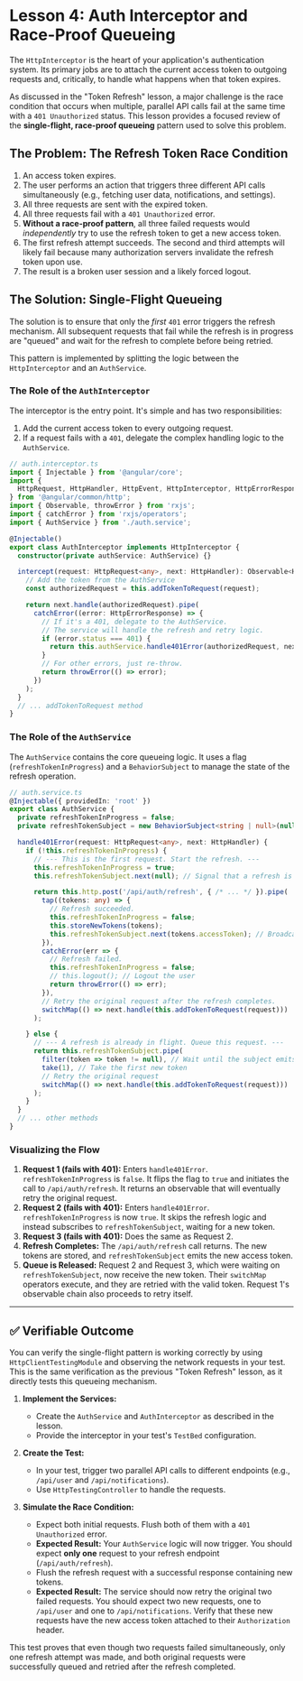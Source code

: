 # Lesson 4: Auth Interceptor and Race-Proof Queueing

The `HttpInterceptor` is the heart of your application's authentication system. Its primary jobs are to attach the current access token to outgoing requests and, critically, to handle what happens when that token expires.

As discussed in the "Token Refresh" lesson, a major challenge is the race condition that occurs when multiple, parallel API calls fail at the same time with a `401 Unauthorized` status. This lesson provides a focused review of the **single-flight, race-proof queueing** pattern used to solve this problem.

## The Problem: The Refresh Token Race Condition

1.  An access token expires.
2.  The user performs an action that triggers three different API calls simultaneously (e.g., fetching user data, notifications, and settings).
3.  All three requests are sent with the expired token.
4.  All three requests fail with a `401 Unauthorized` error.
5.  **Without a race-proof pattern**, all three failed requests would *independently* try to use the refresh token to get a new access token.
6.  The first refresh attempt succeeds. The second and third attempts will likely fail because many authorization servers invalidate the refresh token upon use.
7.  The result is a broken user session and a likely forced logout.

## The Solution: Single-Flight Queueing

The solution is to ensure that only the *first* `401` error triggers the refresh mechanism. All subsequent requests that fail while the refresh is in progress are "queued" and wait for the refresh to complete before being retried.

This pattern is implemented by splitting the logic between the `HttpInterceptor` and an `AuthService`.

### The Role of the `AuthInterceptor`

The interceptor is the entry point. It's simple and has two responsibilities:
1.  Add the current access token to every outgoing request.
2.  If a request fails with a `401`, delegate the complex handling logic to the `AuthService`.

```typescript
// auth.interceptor.ts
import { Injectable } from '@angular/core';
import {
  HttpRequest, HttpHandler, HttpEvent, HttpInterceptor, HttpErrorResponse
} from '@angular/common/http';
import { Observable, throwError } from 'rxjs';
import { catchError } from 'rxjs/operators';
import { AuthService } from './auth.service';

@Injectable()
export class AuthInterceptor implements HttpInterceptor {
  constructor(private authService: AuthService) {}

  intercept(request: HttpRequest<any>, next: HttpHandler): Observable<HttpEvent<any>> {
    // Add the token from the AuthService
    const authorizedRequest = this.addTokenToRequest(request);

    return next.handle(authorizedRequest).pipe(
      catchError((error: HttpErrorResponse) => {
        // If it's a 401, delegate to the AuthService.
        // The service will handle the refresh and retry logic.
        if (error.status === 401) {
          return this.authService.handle401Error(authorizedRequest, next);
        }
        // For other errors, just re-throw.
        return throwError(() => error);
      })
    );
  }
  // ... addTokenToRequest method
}
```

### The Role of the `AuthService`

The `AuthService` contains the core queueing logic. It uses a flag (`refreshTokenInProgress`) and a `BehaviorSubject` to manage the state of the refresh operation.

```typescript
// auth.service.ts
@Injectable({ providedIn: 'root' })
export class AuthService {
  private refreshTokenInProgress = false;
  private refreshTokenSubject = new BehaviorSubject<string | null>(null);

  handle401Error(request: HttpRequest<any>, next: HttpHandler) {
    if (!this.refreshTokenInProgress) {
      // --- This is the first request. Start the refresh. ---
      this.refreshTokenInProgress = true;
      this.refreshTokenSubject.next(null); // Signal that a refresh is happening

      return this.http.post('/api/auth/refresh', { /* ... */ }).pipe(
        tap((tokens: any) => {
          // Refresh succeeded.
          this.refreshTokenInProgress = false;
          this.storeNewTokens(tokens);
          this.refreshTokenSubject.next(tokens.accessToken); // Broadcast the new token
        }),
        catchError(err => {
          // Refresh failed.
          this.refreshTokenInProgress = false;
          // this.logout(); // Logout the user
          return throwError(() => err);
        }),
        // Retry the original request after the refresh completes.
        switchMap(() => next.handle(this.addTokenToRequest(request)))
      );

    } else {
      // --- A refresh is already in flight. Queue this request. ---
      return this.refreshTokenSubject.pipe(
        filter(token => token != null), // Wait until the subject emits a new token
        take(1), // Take the first new token
        // Retry the original request
        switchMap(() => next.handle(this.addTokenToRequest(request)))
      );
    }
  }
  // ... other methods
}
```

### Visualizing the Flow

1.  **Request 1 (fails with 401):** Enters `handle401Error`. `refreshTokenInProgress` is `false`. It flips the flag to `true` and initiates the call to `/api/auth/refresh`. It returns an observable that will eventually retry the original request.
2.  **Request 2 (fails with 401):** Enters `handle401Error`. `refreshTokenInProgress` is now `true`. It skips the refresh logic and instead subscribes to `refreshTokenSubject`, waiting for a new token.
3.  **Request 3 (fails with 401):** Does the same as Request 2.
4.  **Refresh Completes:** The `/api/auth/refresh` call returns. The new tokens are stored, and `refreshTokenSubject` emits the new access token.
5.  **Queue is Released:** Request 2 and Request 3, which were waiting on `refreshTokenSubject`, now receive the new token. Their `switchMap` operators execute, and they are retried with the valid token. Request 1's observable chain also proceeds to retry itself.

---

## ✅ Verifiable Outcome

You can verify the single-flight pattern is working correctly by using `HttpClientTestingModule` and observing the network requests in your test. This is the same verification as the previous "Token Refresh" lesson, as it directly tests this queueing mechanism.

1.  **Implement the Services:**
    -   Create the `AuthService` and `AuthInterceptor` as described in the lesson.
    -   Provide the interceptor in your test's `TestBed` configuration.

2.  **Create the Test:**
    -   In your test, trigger two parallel API calls to different endpoints (e.g., `/api/user` and `/api/notifications`).
    -   Use `HttpTestingController` to handle the requests.

3.  **Simulate the Race Condition:**
    -   Expect both initial requests. Flush both of them with a `401 Unauthorized` error.
    -   **Expected Result:** Your `AuthService` logic will now trigger. You should expect **only one** request to your refresh endpoint (`/api/auth/refresh`).
    -   Flush the refresh request with a successful response containing new tokens.
    -   **Expected Result:** The service should now retry the original two failed requests. You should expect two new requests, one to `/api/user` and one to `/api/notifications`. Verify that these new requests have the new access token attached to their `Authorization` header.

This test proves that even though two requests failed simultaneously, only one refresh attempt was made, and both original requests were successfully queued and retried after the refresh completed.